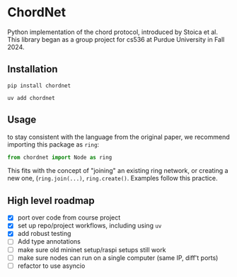 # ChordNet
Python implementation of the chord protocol, introduced by Stoica et al.
This library began as a group project for cs536 at Purdue University in
Fall 2024.

## Installation
`pip install chordnet`

`uv add chordnet`

## Usage
to stay consistent with the language from the original paper, we recommend
importing this package as `ring`:
```python
from chordnet import Node as ring
```
This fits with the concept of "joining" an existing ring network, or creating a
new one, (`ring.join(...)`, `ring.create()`.
Examples follow this practice.

## High level roadmap
- [x] port over code from course project
- [x] set up repo/project workflows, including using `uv`
- [x] add robust testing
- [ ] Add type annotations
- [ ] make sure old mininet setup/raspi setups still work
- [ ] make sure nodes can run on a single computer (same IP, diff't ports)
- [ ] refactor to use asyncio
